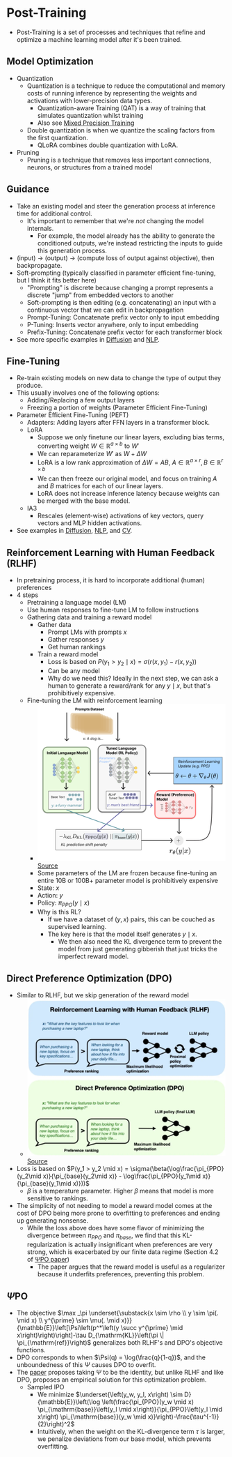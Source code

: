 # Post-Training

- Post-Training  is a set of processes and techniques that refine and optimize a machine learning model after it's been trained.

## Model Optimization

- Quantization
  - Quantization is a technique to reduce the computational and memory costs of running inference by representing the weights and activations with lower-precision data types.
    - Quantization-aware Training (QAT) is a way of training that simulates quantization whilst training
    - Also see [Mixed Precision Training](../25_compuational_performance/notes.md)
  - Double quantization is when we quantize the scaling factors from the first quantization.
    - QLoRA combines double quantization with LoRA.
- Pruning
  - Pruning is a technique that removes less important connections, neurons, or structures from a trained model 

## Guidance

- Take an existing model and steer the generation process at inference time for additional control.
  - It's important to remember that we're _not_ changing the model internals. 
    - For example, the model already has the ability to generate the conditioned outputs, we're instead restricting the inputs to guide this generation process. 
- (input) -> (output) -> (compute loss of output against objective), then backpropagate.
- Soft-prompting (typically classified in parameter efficient fine-tuning, but I think it fits better here)
  - "Prompting" is discrete because changing a prompt represents a discrete "jump" from embedded vectors to another
  - Soft-prompting is then editing (e.g. concatenating) an input with a continuous vector that we can edit in backpropagation
  - Prompt-Tuning: Concatenate prefix vector only to input embedding
  - P-Tuning: Inserts vector anywhere, only to input embedding
  - Prefix-Tuning: Concatenate prefix vector for each transformer block
- See more specific examples in [Diffusion](../10_diffusion/notes.md) and [NLP](../17_nlp/post_training.md). 

## Fine-Tuning

- Re-train existing models on new data to change the type of output they produce.
- This usually involves one of the following options:
  - Adding/Replacing a few output layers
  - Freezing a portion of weights (Parameter Efficient Fine-Tuning)
- Parameter Efficient Fine-Tuning (PEFT)
  - Adapters: Adding layers after FFN layers in a transformer block.
  - LoRA
    - Suppose we only finetune our linear layers, excluding bias terms, converting weight $W \in \mathbb{R}^{a \times b}$ to $W'$
    - We can reparameterize $W'$ as $W + \Delta W$
    - LoRA is a low rank approximation of $\Delta W = AB$, $A \in \mathbb{R}^{a \times r}, B \in \mathbb{R}^{r \times b}$
    - We can then freeze our original model, and focus on training $A$ and $B$ matrices for each of our linear layers.
    - LoRA does not increase inference latency because weights can be merged with the base model. 
  - IA3
    - Rescales (element-wise) activations of key vectors, query vectors and MLP hidden activations.
- See examples in [Diffusion](../10_diffusion/notes.md), [NLP](../17_nlp/post_training.md), and [CV](../16_computer_vision/notes.md).

## Reinforcement Learning with Human Feedback (RLHF)

- In pretraining process, it is hard to incorporate additional (human) preferences
- 4 steps
  - Pretraining a language model (LM)
  - Use human responses to fine-tune LM to follow instructions
  - Gathering data and training a reward model
    - Gather data
      - Prompt LMs with prompts $x$
      - Gather responses $y$
      - Get human rankings
    - Train a reward model
      - Loss is based on $P(y_1 > y_2 \mid x) = \sigma(r(x,y_1) - r(x, y_2))$
      - Can be any model
      - Why do we need this? Ideally in the next step, we can ask a human to generate a reward/rank for any $y \mid x$, but that's prohibitively expensive.
  - Fine-tuning the LM with reinforcement learning
    - ![rlhf.png](rlhf.png)[Source](https://huggingface.co/blog/rlhf)
    - Some parameters of the LM are frozen because fine-tuning an entire 10B or 100B+ parameter model is prohibitively expensive
    - State: $x$
    - Action: $y$
    - Policy: $\pi_{PPO}(y \mid x)$
    - Why is this RL? 
      - If we have a dataset of $(y,x)$ pairs, this can be couched as supervised learning.
      - The key here is that the model itself generates $y \mid x$. 
        - We then also need the KL divergence term to prevent the model from just generating gibberish that just tricks the imperfect reward model. 

## Direct Preference Optimization (DPO)

- Similar to RLHF, but we skip generation of the reward model
  - ![dpo.png](dpo.png)[Source](https://github.com/rasbt/LLMs-from-scratch/blob/main/ch07/04_preference-tuning-with-dpo/dpo-from-scratch.ipynb)
- Loss is based on $P(y_1 > y_2 \mid x) = \sigma(\beta(\log\frac{\pi_{PPO}(y_2\mid x)}{\pi_{base}(y_2\mid x)} - \log\frac{\pi_{PPO}(y_1\mid x)}{\pi_{base}(y_1\mid x)}))$
  - $\beta$ is a temperature parameter. Higher $\beta$ means that model is more sensitive to rankings.
- The simplicity of not needing to model a reward model comes at the cost of DPO being more prone to overfitting to preferences and ending up generating nonsense.
  - While the loss above does have some flavor of minimizing the divergence between $\pi_{PPO}$ and $\pi_{base}$, we find that this KL-regularization is actually insignificant when preferences are very strong, which is exacerbated by our finite data regime (Section 4.2 of [$\Psi$PO paper](https://arxiv.org/pdf/2310.12036))
    - The paper argues that the reward model is useful as a regularizer because it underfits preferences, preventing this problem. 

## $\Psi$PO

- The objective $\max _\pi \underset{\substack{x \sim \rho \\ y \sim \pi(. \mid x) \\ y^{\prime} \sim \mu(. \mid x)}}{\mathbb{E}}\left[\Psi\left(p^*\left(y \succ y^{\prime} \mid x\right)\right)\right]-\tau D_{\mathrm{KL}}\left(\pi \| \pi_{\mathrm{ref}}\right)$ generalizes both RLHF's and DPO's objective functions. 
- DPO corresponds to when $\Psi(q) = \log(\frac{q}{1-q})$, and the unboundedness of this $\Psi$ causes DPO to overfit. 
- The [paper](https://arxiv.org/pdf/2310.12036) proposes taking $\Psi$ to be the identity, but unlike RLHF and like DPO, proposes an empirical solution for this optimization problem. 
  - Sampled IPO
    - We minimize $\underset{\left(y_w, y_l, x\right) \sim D}{\mathbb{E}}\left(\log \left(\frac{\pi_{PPO}(y_w \mid x) \pi_{\mathrm{base}}\left(y_l \mid x\right)}{\pi_{PPO}\left(y_l \mid x\right) \pi_{\mathrm{base}}(y_w \mid x)}\right)-\frac{\tau^{-1}}{2}\right)^2$
    - Intuitively, when the weight on the KL-divergence term $\tau$ is larger, we penalize deviations from our base model, which prevents overfitting.